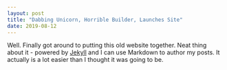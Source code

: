 ```yaml
---
layout: post
title: "Dabbing Unicorn, Horrible Builder, Launches Site"
date: 2019-08-12
---
```


Well. Finally got around to putting this old website together. Neat thing about it - powered by [Jekyll](http://jekyllrb.com) and I can use Markdown to author my posts. It actually is a lot easier than I thought it was going to be.
